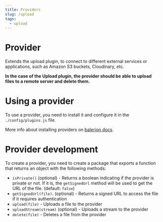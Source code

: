 ```yaml
---
title: Providers
slug: /upload
tags:
  - upload
---
```


# Provider

Extends the upload plugin, to connect to different external services or applications, such as Amazon S3 buckets, Cloudinary, etc.

**In the case of the Upload plugin, the provider should be able to upload files to a remote server and delete them.**

# Using a provider

To use a provider, you need to install it and configure it in the `./config/plugins.js` file.

More info about installing providers on [balerion docs](https://docs.balerion.io/developer-docs/latest/development/providers.html#installing-providers).

# Provider development

To create a provider, you need to create a package that exports a function that returns an object with the following methods:

- `isPrivate()` (optional) - Returns a boolean indicating if the provider is private or not. If it is, the `getSignedUrl` method will be used to get the URL of the file. (default: `false`)
- `getSignedUrl(file)`. (optional) - Returns a signed URL to access the file if it requires authentication
- `upload(file)` - Uploads a file to the provider
- `uploadStream(stream)` (optional) - Uploads a stream to the provider
- `delete(file)` - Deletes a file from the provider

